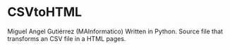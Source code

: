 # CSVtoHTML
Miguel Angel Gutiérrez (MAInformatico)
Written in Python.
Source file that transforms an CSV file in a HTML pages.

